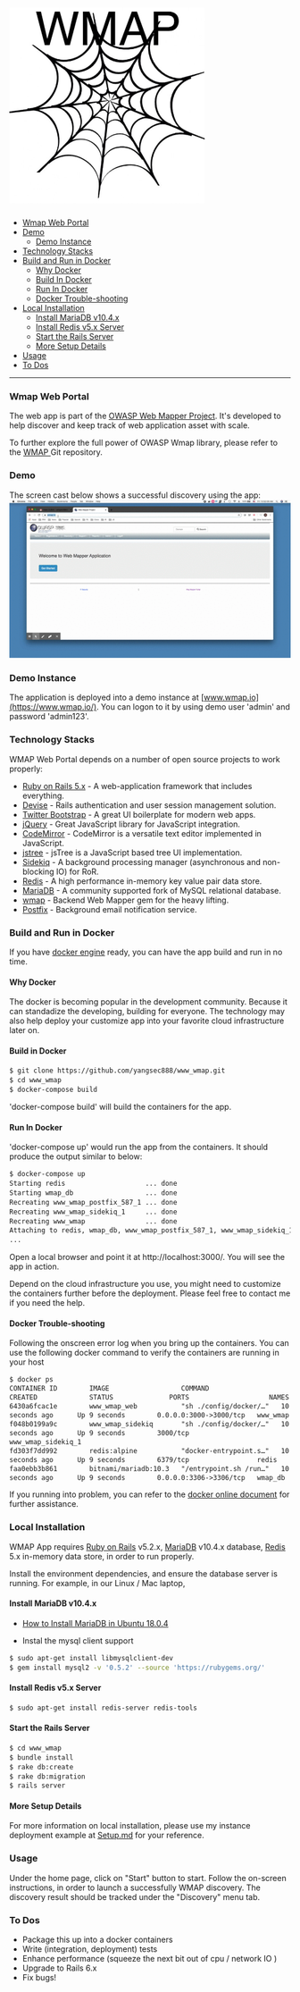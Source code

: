 [<img src='/wmap_logo.jpg' width='350' height='350'>](https://github.com/yangsec888/www_wmap)
=====================

- [Wmap Web Portal](#wmap-web-portal)
- [Demo](#demo)
  - [Demo Instance](#demo-instance)
- [Technology Stacks](#technology-stacks)
- [Build and Run in Docker](#build-and-run-in-docker)
  - [Why Docker](#why-docker)
  - [Build In Docker](#build-in-docker)
  - [Run In Docker](#run-in-docker)
  - [Docker Trouble-shooting](#docker-trouble-shooting)
- [Local Installation](#local-installation)
  - [Install MariaDB v10.4.x](#install-mariadb-v10-4-x)
  - [Install Redis v5.x Server](#install-redis-v5-x-server)
  - [Start the Rails Server](#start-the-rails-server)
  - [More Setup Details](#more-setup-details)
- [Usage](#usage)
- [To Dos](#to-dos)

---

### Wmap Web Portal

The web app is part of the [OWASP Web Mapper Project](https://www.owasp.org/index.php/OWASP_Web_Mapper_Project). It's developed to help discover and keep track of web application asset with scale.

To further explore the full power of OWASP Wmap library, please refer to the <a href="https://github.com/yangsec888/wmap" target="_blank"> WMAP </a> Git repository.


### Demo

The screen cast below shows a successful discovery using the app:
![Web Mapper Demo](wmap_demo.gif)

### Demo Instance
The application is deployed into a demo instance at [www.wmap.io](https://www.wmap.io/). You can logon to it by using demo user 'admin' and password 'admin123'.


### Technology Stacks

WMAP Web Portal depends on a number of open source projects to work properly:

* [Ruby on Rails 5.x](https://rubyonrails.org/) - A web-application framework that includes everything.
* [Devise](https://github.com/plataformatec/devise/wiki) - Rails authentication and user session management solution.
* [Twitter Bootstrap](https://getbootstrap.com/) - A great UI boilerplate for modern web apps.
* [jQuery](https://jquery.com/) - Great JavaScript library for JavaScript integration.
* [CodeMirror](https://codemirror.net/) - CodeMirror is a versatile text editor implemented in JavaScript.
* [jstree](https://www.jstree.com/) -  jsTree is a JavaScript based tree UI implementation.
* [Sidekiq](https://github.com/mperham/sidekiq) - A background processing manager (asynchronous and non-blocking IO) for RoR.
* [Redis](https://redis.io/) - A high performance in-memory key value pair data store.
* [MariaDB](https://mariadb.org/) - A community supported fork of MySQL relational database.
* [wmap](https://github.com/yangsec888/wmap) - Backend Web Mapper gem for the heavy lifting.
* [Postfix](http://www.postfix.org/) - Background email notification service.

### Build and Run in Docker

If you have [docker engine](https://docs.docker.com/install/) ready, you can have the app build and run in no time.

#### Why Docker
The docker is becoming popular in the development community. Because it can standadize the developing, building for everyone. The technology may also help deploy your customize app into your favorite cloud infrastructure later on.

#### Build in Docker   
```sh
$ git clone https://github.com/yangsec888/www_wmap.git
$ cd www_wmap
$ docker-compose build
```
'docker-compose build' will build the containers for the app.

#### Run In Docker

'docker-compose up' would run the app from the containers.
It should produce the output similar to below:
```sh
$ docker-compose up
Starting redis                    ... done
Starting wmap_db                  ... done
Recreating www_wmap_postfix_587_1 ... done
Recreating www_wmap_sidekiq_1     ... done
Recreating www_wmap               ... done
Attaching to redis, wmap_db, www_wmap_postfix_587_1, www_wmap_sidekiq_1, www_wmap
...
```
Open a local browser and point it at http://localhost:3000/. You will see the app in action.

Depend on the cloud infrastructure you use, you might need to customize the containers further before the deployment.
Please feel free to contact me if you need the help.

#### Docker Trouble-shooting
Following the onscreen error log when you bring up the containers. You can use the following docker command to verify the containers are running in your host
```
$ docker ps
CONTAINER ID        IMAGE                  COMMAND                  CREATED             STATUS              PORTS                    NAMES
6430a6fcac1e        www_wmap_web           "sh ./config/docker/…"   10 seconds ago      Up 9 seconds        0.0.0.0:3000->3000/tcp   www_wmap
f048b0199a9c        www_wmap_sidekiq       "sh ./config/docker/…"   10 seconds ago      Up 9 seconds        3000/tcp                 www_wmap_sidekiq_1
fd303f7dd992        redis:alpine           "docker-entrypoint.s…"   10 seconds ago      Up 9 seconds        6379/tcp                 redis
faa0ebb3b861        bitnami/mariadb:10.3   "/entrypoint.sh /run…"   10 seconds ago      Up 9 seconds        0.0.0.0:3306->3306/tcp   wmap_db
```
If you running into problem, you can refer to the [docker online document](https://docs.docker.com) for further assistance.

### Local Installation

WMAP App requires [Ruby on Rails](http://rubyonrails.org) v5.2.x, [MariaDB](https://www.mysql.com/) v10.4.x database, [Redis](https://redis.io/) 5.x in-memory data store, in order to run properly.

Install the environment dependencies, and ensure the database server is running. For example, in our Linux / Mac laptop,

#### Install MariaDB v10.4.x
* [How to Install MariaDB in Ubuntu 18.0.4](https://linuxize.com/post/how-to-install-mariadb-on-ubuntu-18-04/)

* Instal the mysql client support
```sh
$ sudo apt-get install libmysqlclient-dev
$ gem install mysql2 -v '0.5.2' --source 'https://rubygems.org/'
```

#### Install Redis v5.x Server
```sh
$ sudo apt-get install redis-server redis-tools
```

#### Start the Rails Server

```sh
$ cd www_wmap
$ bundle install
$ rake db:create
$ rake db:migration
$ rails server
```

####  More Setup Details  
For more information on local installation, please use my instance deployment example at [Setup.md](Setup.md) for your reference.


### Usage
Under the home page, click on "Start" button to start. Follow the on-screen instructions, in order to launch a successfully WMAP discovery. The discovery result should be tracked under the "Discovery" menu tab.


### To Dos

 - Package this up into a docker containers
 - Write (integration, deployment) tests
 - Enhance performance (squeeze the next bit out of cpu / network IO )
 - Upgrade to Rails 6.x
 - Fix bugs!
